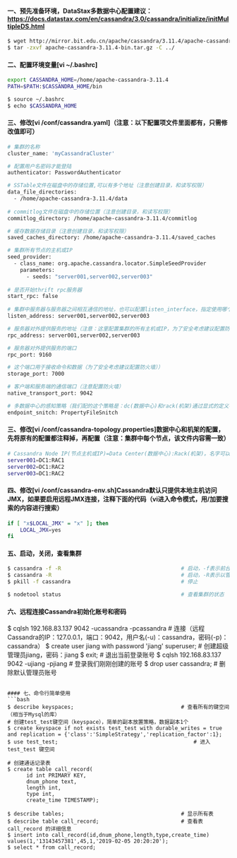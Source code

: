 #### 一、预先准备环境，DataStax多数据中心配置建议：https://docs.datastax.com/en/cassandra/3.0/cassandra/initialize/initMultipleDS.html
```bash
$ wget http://mirror.bit.edu.cn/apache/cassandra/3.11.4/apache-cassandra-3.11.4-bin.tar.gz    # 下载安装包
$ tar -zxvf apache-cassandra-3.11.4-bin.tar.gz -C ../                                         # 解压到上层目录
```

#### 二、配置环境变量[vi ~/.bashrc]
```bash
export CASSANDRA_HOME=/home/apache-cassandra-3.11.4
PATH=$PATH:$CASSANDRA_HOME/bin                                                                # linux以 : 号隔开，windows以 ; 号隔开

$ source ~/.bashrc                                                                            # （系统重读配置）在各个机器上执行使配置文件生效（实验：敲个beel然后按Tab键，如果补全了说明配置成功了）
$ echo $CASSANDRA_HOME                                                                        # 查看是否能获取到环境变量的值
```

#### 三、修改[vi /conf/cassandra.yaml]（注意：以下配置项文件里面都有，只需修改值即可）
```bash
# 集群的名称
cluster_name: 'myCassandraCluster'

# 配置用户名密码才能登陆
authenticator: PasswordAuthenticator

# SSTable文件在磁盘中的存储位置,可以有多个地址（注意创建目录，和读写权限）
data_file_directories:
  - /home/apache-cassandra-3.11.4/data
  
# commitlog文件在磁盘中的存储位置（注意创建目录，和读写权限）
commitlog_directory: /home/apache-cassandra-3.11.4/commitlog

# 缓存数据存储目录（注意创建目录，和读写权限）
saved_caches_directory: /home/apache-cassandra-3.11.4/saved_caches

# 集群所有节点的主机或IP
seed_provider:
  - class_name: org.apache.cassandra.locator.SimpleSeedProvider
    parameters:
      - seeds: "server001,server002,server003"
 
# 是否开始thrift rpc服务器 
start_rpc: false
      
# 集群中服务器与服务器之间相互通信的地址，也可以配置listen_interface，指定使用哪个网卡接口。两者选一配置即可，不要同时配置（这里配置集群的所有主机或IP，为了安全考虑建议配置防火墙）   
listen_address: server001,server002,server003

# 服务器对外提供服务的地址（注意：这里配置集群的所有主机或IP，为了安全考虑建议配置防火墙）
rpc_address: server001,server002,server003   

# 服务器对外提供服务的端口
rpc_port: 9160

# 这个端口用于接收命令和数据（为了安全考虑建议配置防火墙））
storage_port: 7000

# 客户端和服务端的通信端口（注意配置防火墙）
native_transport_port: 9042

# 多数据中心的感知策略（我们配的这个策略是：dc(数据中心)和rack(机架)通过显式的定义在cassandra-topology.properties文件里面）
endpoint_snitch: PropertyFileSnitch
```

#### 三、修改[vi /conf/cassandra-topology.properties]数据中心和机架的配置，先将原有的配置都注释掉，再配置（注意：集群中每个节点，该文件内容需一致）
```bash
# Cassandra Node IP(节点主机或IP)=Data Center(数据中心):Rack(机架)。名字可以顺便起
server001=DC1:RAC1
server002=DC1:RAC2
server003=DC1:RAC2
```

#### 四、修改[vi /conf/cassandra-env.sh]Cassandra默认只提供本地主机访问JMX，如果要启用远程JMX连接，注释下面的代码（vi进入命令模式，用/加要搜索的内容进行搜索）
```bash
if [ "x$LOCAL_JMX" = "x" ]; then
    LOCAL_JMX=yes
fi
```

#### 五、启动，关闭，查看集群
```bash
$ cassandra -f -R                                      # 启动，-f表示前台启动，-R表示以管理员身份启动（测试使用）
$ cassandra -R                                         # 启动，-R表示以管理员身份启动（生产可以使用）
$ pkill -f cassandra                                   # 停止

$ nodetool status                                      # 查看集群的状态
```

#### 六、远程连接Cassandra初始化账号和密码
$ cqlsh 192.168.83.137 9042 -ucassandra -pcassandra    # 连接（远程Cassandra的IP：127.0.0.1，端口：9042，用户名(-u)：cassandra，密码(-p)：cassandra）
$ create user jiang with password 'jiang' superuser;   # 创建超级管理员jiang，密码：jiang
$ exit;                                                # 退出当前登录账号
$ cqlsh 192.168.83.137 9042 -ujiang -pjiang            # 登录我们刚刚创建的账号
$ drop user cassandra;                                 # 删除默认管理员账号
```

#### 七、命令行简单使用
```bash
$ describe keyspaces;                                  # 查看所有的键空间（相当于Mysql的库）
# 创建test_test键空间（keyspace），简单的副本放置策略，数据副本1个
$ create keyspace if not exists test_test with durable_writes = true and replication = {'class':'SimpleStrategy','replication_factor':1};
$ use test_test;                                           # 进入 test_test 键空间

# 创建通话记录表
$ create table call_record(
      id int PRIMARY KEY,
      dnum_phone text,
      length int,
      type int,
      create_time TIMESTAMP);
      
$ describe tables;                                     # 显示所有表
$ describe table call_record;                          # 查看表  call_record 的详细信息 
$ insert into call_record(id,dnum_phone,length,type,create_time) values(1,'13143457381',45,1,'2019-02-05 20:20:20');
$ select * from call_record;
```